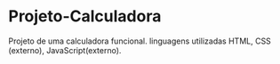 # Projeto-Calculadora
Projeto de uma calculadora funcional.
linguagens utilizadas HTML, CSS (externo), JavaScript(externo).

